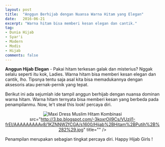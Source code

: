 ```yaml
---
layout: post
title:  "Anggun Berhijab dengan Nuansa Warna Hitam yang Elegan"
date:   2016-06-21
excerpt: "Warna hitam bisa memberi kesan elegan dan cantik."
tag:
- Dunia Hijab
- Syar'i
- Modern
- Modis
- Hijab
comments: false
---
```


<b>Anggun Hijab Elegan</b> - Pakai hitam terkesan galak dan misterius? Nggak selalu seperti itu kok, Ladies. Warna hitam bisa memberi kesan elegan dan cantik, lho. Tipsnya tentu saja asal kita bisa memadukannya dengan aksesoris atau pernak-pernik yang tepat.

Berikut ini ada sejumlah ide tampil anggun berhijab dengan nuansa dominan warna hitam. Warna hitam ternyata bisa memberi kesan yang berbeda pada penampilanmu. Now, le't steal this look! percaya diri.

<center><img alt="Maxi Dress Muslim Hitam Kombinasi" border="0" 

src="http://3.bp.blogspot.com/-3koxrOjl9Cs/VUzjl1-frEI/AAAAAAAAAv8/1KZNNWZfCGA/s1600/Hijab%2BHitam%2BPutih%2B%282%29.jpg" title="" /></center>

Penampilan merupakan sebagian tingkat percaya diri. Happy Hijab Girls !

